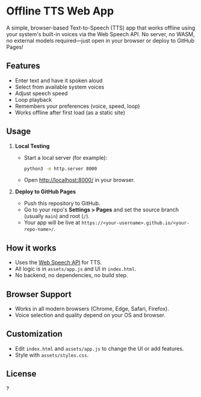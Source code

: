 # Offline TTS Web App

A simple, browser-based Text-to-Speech (TTS) app that works offline using your system's built-in voices via the Web Speech API. No server, no WASM, no external models required—just open in your browser or deploy to GitHub Pages!

## Features
- Enter text and have it spoken aloud
- Select from available system voices
- Adjust speech speed
- Loop playback
- Remembers your preferences (voice, speed, loop)
- Works offline after first load (as a static site)

## Usage
1. **Local Testing**
   - Start a local server (for example):
     ```sh
     python3 -m http.server 8000
     ```
   - Open [http://localhost:8000/](http://localhost:8000/) in your browser.

2. **Deploy to GitHub Pages**
   - Push this repository to GitHub.
   - Go to your repo's **Settings > Pages** and set the source branch (usually `main`) and root (`/`).
   - Your app will be live at `https://<your-username>.github.io/<your-repo-name>/`.

## How it works
- Uses the [Web Speech API](https://developer.mozilla.org/en-US/docs/Web/API/SpeechSynthesis) for TTS.
- All logic is in `assets/app.js` and UI in `index.html`.
- No backend, no dependencies, no build step.

## Browser Support
- Works in all modern browsers (Chrome, Edge, Safari, Firefox).
- Voice selection and quality depend on your OS and browser.

## Customization
- Edit `index.html` and `assets/app.js` to change the UI or add features.
- Style with `assets/styles.css`.

## License
?
